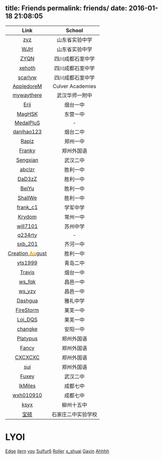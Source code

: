 title: Friends
permalink: friends/
date: 2016-01-18 21:08:05
---

| Link | School |
|:-:|:-:|
| [zyz](https://11dimensions.moe/) | 山东省实验中学 |
| [WJH](https://blog.wjh.moe/) | 山东省实验中学 |
| [ZYQN](https://zyqn.tech/) | 四川成都石室中学 |
| [xehoth](https://xehoth.cc/) | 四川成都石室中学 |
| [scarlyw](http://blog.csdn.net/scar_lyw) | 四川成都石室中学 |
| [AppledoreM](https://www.appledorem.com) | Culver Academies |
| [mywaythere](http://mywaythere.lofter.com) | 武汉华师一附中 |
| [Erii](http://erii.moe) | 烟台一中 |
| [MagHSK](http://www.maghsk.cn/) | 东营一中 |
| [MedalPluS](http://medalplus.com/) | - |
| [danihao123](http://danihao123.is-programmer.com/) | 烟台二中 |
| [Rapiz](https://rapiz.me) | 郑州一中 |
| [Franky](http://www.cnblogs.com/Franky-ln/) | 郑州外国语 |
| [Sengxian](http://www.sengxian.com/) | 武汉二中 |
| [abclzr](http://www.cnblogs.com/abclzr) | 胜利一中 |
| [DaD3zZ](http://www.cnblogs.com/DaD3zZ-Beyonder/) | 胜利一中 |
| [BeiYu](http://www.beiyu-is-too-naive.cc/) | 胜利一中 |
| [ShallWe](http://shallwe2000.cc/) | 胜利一中 |
| [frank\_c1](http://www.acyume.com/) | 学军中学 |
| [Krydom](http://krydom.com/) | 常州一中 |
| [will7101](http://blog.csdn.net/will7101_) | 苏州中学 |
| [q234rty](https://q234rty.github.io) | - |
| [sxb\_201](http://blog.csdn.net/sxb_201) | 齐河一中 |
| [Creation <span style="color: #FFA200; display: inline; "><b>Au</b></span>gust](http://blog.csdn.net/creationaugust) | 胜利一中 |
| [yts1999](https://yts1999.coding.me/) | 青岛二中 |
| [Travis](http://travisbraps.top/) | 烟台一中 |
| [ws\_fqk](http://blog.csdn.net/phenix_2015) | 昌邑一中 |
| [ws\_yzy](http://blog.csdn.net/ws_yzy) | 昌邑一中 |
| [Dashgua](http://dashgua.coding.io/) | 雅礼中学 |
| [FireStorm](http://blog.csdn.net/farestorm) | 莱芜一中 |
| [Loi\_DQS](http://blog.csdn.net/loi_dqs) | 莱芜一中 |
| [changke](http://changke-blog.logdown.com/) | 安阳一中 |
| [Platypus](http://platypuspro.github.io/) | 郑州外国语 |
| [Fancy](http://fancypei.github.io/) | 郑州外国语 |
| [CXCXCXC](http://www.cnblogs.com/CXCXCXC) | 郑州外国语 |
| [sui](http://1115825064.github.io/) | 郑州外国语 |
| [Fuxey](http://blog.csdn.net/fuxey) | 武汉二中 |
| [lkMiles](http://lkmiles.lofter.com/) | 成都七中 |
| [wxh010910](http://blog.csdn.net/wxh010910) | 成都七中 |
| [ksyx](http://x.longdows.cn/) | 柳州十五中 |
| [宝硕](https://oi.baoshuo.ren) | 石家庄二中实验学校 |

# LYOI
[Edge](http://blog.u-pt.pw) [ilern](http://ilern.cf/) [yqy](https://yqy.moe) [Sulfur6](http://sulfur6.top/) [Roller](http://roller.coding.me/heyheyhey/) [x_shuai](http://x_shuai.leanote.com/) [Gavin](http://gavin_blog.leanote.com/) [Ahhhh](http://blog.csdn.net/lyx_2016)
